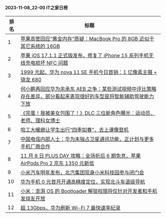 #### 2023-11-08_22-00  IT之家日榜

| 排名 | 标题|
| --- | ---|
| 1 | [苹果高管回应“黄金内存”质疑：MacBook Pro 的 8GB 近似于其它系统的 16GB](https://www.ithome.com/0/730/827.htm) |
| 2 | [苹果 iOS 17.1.1 正式版发布，修复了 iPhone 15 系列手机无线充电损坏 NFC 问题](https://www.ithome.com/0/730/804.htm) |
| 3 | [1999 元起，华为 nova 11 SE 手机今日首销：1 亿像素主摄 + 骁龙 680](https://www.ithome.com/0/730/814.htm) |
| 4 | [何小鹏再回应华为余承东 AEB 之争：某些测试视频中评比策略存在差异，部分看起来表现很好的车型是将智能辅助驾驶能力下放](https://www.ithome.com/0/730/845.htm) |
| 5 | [《完蛋！我被美女包围了！》DLC 三位新角色曝光：运动员、老师、理科女博士](https://www.ithome.com/0/730/840.htm) |
| 6 | [哈工大暖廊让学生出行“四季如春”，去上课像登机](https://www.ithome.com/0/730/799.htm) |
| 7 | [中国电信内部人士：华为未独占卫星通讯功能，正计划与更多手机厂商合作](https://www.ithome.com/0/730/900.htm) |
| 8 | [11 月 8 日 PLUS DAY 攻略：全场折后 6 期免息，苹果 AirPods Pro 2 京东 1350 元新低](https://www.ithome.com/0/730/803.htm) |
| 9 | [小米汽车明年发布，北汽集团现身小米科技园参与闭门会](https://www.ithome.com/0/730/880.htm) |
| 10 | [华为手机 0 元首月开通高精度定位，实现北斗车道级导航](https://www.ithome.com/0/730/909.htm) |
| 11 | [小米：澎湃 OS 的 Bootloader 解锁权限将仅针对开发者和手机发烧友开放](https://www.ithome.com/0/731/004.htm) |
| 12 | [超 13Gbps，华为刷新 Wi-Fi 7 最快速率纪录](https://www.ithome.com/0/730/931.htm) |
